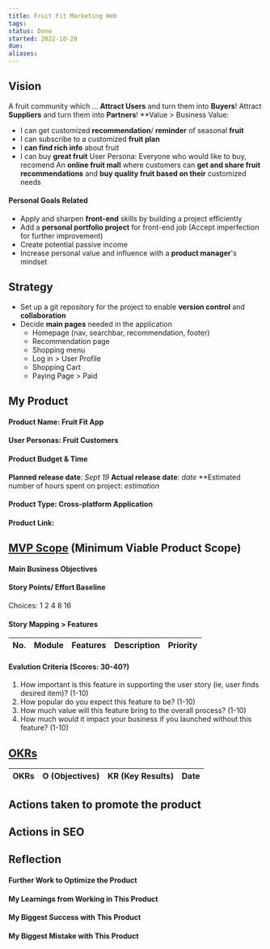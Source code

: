 ```yaml
---
title: Fruit Fit Marketing Web
tags: 
status: Done
started: 2022-10-20
due: 
aliases: 
---
```

## Vision
A fruit community which ...
**Attract Users** and turn them into **Buyers**!
Attract **Suppliers** and turn them into **Partners**!
\*\*Value > Business
Value:
- I can get customized **recommendation**/ **reminder** of seasonal **fruit**
- I can subscribe to a customized **fruit plan**
- I **can find rich info** about fruit
- I can buy **great fruit**
User Persona:
Everyone who would like to buy, recomend
An **online fruit mall** where customers can **get and share fruit recommendations** and **buy quality fruit based on their** customized needs
#### Personal Goals Related
- Apply and sharpen **front-end** skills by building a project efficiently
- Add a **personal portfolio project** for front-end job (Accept imperfection for further improvement)
- Create potential passive income
- Increase personal value and influence with a **product manager**'s mindset
## Strategy
- Set up a git repository for the project to enable **version control** and **collaboration**
- Decide **main pages** needed in the application
  - Homepage (nav, searchbar, recommendation, footer)
  - Recommendation page
  - Shopping menu
  - Log in > User Profile
  - Shopping Cart
  - Paying Page > Paid
## My Product
#### Product Name: Fruit Fit App
#### User Personas: Fruit Customers
#### Product Budget & Time
**Planned release date**: _Sept 19_
**Actual release date**: _date_
\*\*Estimated number of hours spent on project: _estimation_
#### Product Type: Cross-platform Application
#### Product Link:
## [MVP Scope](https://ultracommerce.co/blog/defining-a-minimum-viable-product-scope/) (Minimum Viable Product Scope)
#### Main Business Objectives
#### Story Points/ Effort Baseline
Choices: 1 2 4 8 16
#### Story Mapping > Features

| **No.** | **Module** | **Features** | **Description** | **Priority** |
| ------- | ---------- | ------------ | --------------- | ------------ |

#### Evalution Criteria (Scores: 30-40?)
1. How important is this feature in supporting the user story (ie, user finds desired item)? (1-10)
2. How popular do you expect this feature to be? (1-10)
3. How much value will this feature bring to the overall process? (1-10)
4. How much would it impact your business if you launched without this feature? (1-10)
## [OKRs](https://www.whatmatters.com/faqs/okr-meaning-definition-example)

| **OKRs** | **O (Objectives)** | **KR (Key Results)** | **Date** |
| -------- | ------------------ | -------------------- | -------- |

## Actions taken to promote the product
## Actions in SEO
## Reflection
#### Further Work to Optimize the Product
#### My Learnings from Working in This Product
#### My Biggest Success with This Product
#### My Biggest Mistake with This Product
